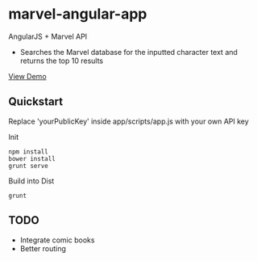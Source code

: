 marvel-angular-app
==================

AngularJS + Marvel API
- Searches the Marvel database for the inputted character text and returns the top 10 results

[View Demo](http://marvel.phonghuynh.ca)

## Quickstart
Replace 'yourPublicKey' inside app/scripts/app.js with your own API key

Init
```
npm install
bower install
grunt serve
```

Build into Dist
```
grunt
```

## TODO
- Integrate comic books
- Better routing